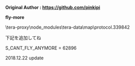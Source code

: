 **Original Author : https://github.com/pinkipi**

**fly-more**

\tera-proxy\node_modules\tera-data\map\protocol.339842

下記を追加してね

S_CANT_FLY_ANYMORE = 62896

2018.12.22 update
